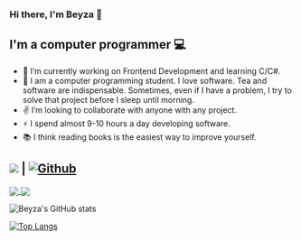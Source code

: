 ### Hi there, I'm Beyza 👋

## I'm a computer programmer :computer:

- 🔭 I’m currently working on Frontend Development and learning C/C#.
- 💬 I am a computer programming student. I love software. Tea and software are indispensable. Sometimes, even if I have a problem, I try to solve that project before I sleep until morning.
- ✌️ I’m looking to collaborate with anyone with any project.
- ⚡ I spend almost 9-10 hours a day developing software.
- 📚 I think reading books is the easiest way to improve yourself.


## ![](https://visitor-badge.laobi.icu/badge?page_id=b-tekinli.b-tekinli) **|** [![Github](https://img.shields.io/github/followers/b-tekinli?label=Follow&style=social)](https://github.com/b-tekinli)


<a href="https://github.com/b-tekinli/github-readme-stats">
  <img align="center" src="https://github-readme-stats.vercel.app/api/pin/?username=b-tekinli&repo=github-readme-stats" />
</a>
<a href="https://github.com/b-tekinli/ReCapProject">
  <img align="center" src="https://github-readme-stats.vercel.app/api/pin/?username=b-tekinli&repo=ReCapProject" />
</a>


![Beyza's GitHub stats](https://github-readme-stats.vercel.app/api?username=b-tekinli&show_icons=true&theme=vue)


[![Top Langs](https://github-readme-stats.vercel.app/api/top-langs/?username=b-tekinli&langs_count=8)](https://github.com/b-tekinli/github-readme-stats)
